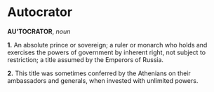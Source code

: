 # Autocrator

**AU'TOCRATOR**, _noun_

**1.** An absolute prince or sovereign; a ruler or monarch who holds and exercises the powers of government by inherent right, not subject to restriction; a title assumed by the Emperors of Russia.

**2.** This title was sometimes conferred by the Athenians on their ambassadors and generals, when invested with unlimited powers.